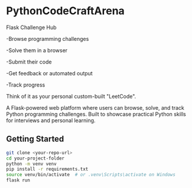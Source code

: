 # PythonCodeCraftArena
Flask Challenge Hub

-Browse programming challenges

-Solve them in a browser

-Submit their code

-Get feedback or automated output

-Track progress

Think of it as your personal custom-built "LeetCode".

A Flask-powered web platform where users can browse, solve, and track Python programming challenges. Built to showcase practical Python skills for interviews and personal learning.

## Getting Started

```bash
git clone <your-repo-url>
cd your-project-folder
python -m venv venv
pip install -r requirements.txt
source venv/bin/activate  # or .venv\Scripts\activate on Windows
flask run
